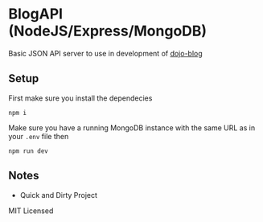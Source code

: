 # BlogAPI (NodeJS/Express/MongoDB)
Basic JSON API server to use in development of [dojo-blog](https://github.com/notkearash/dojo-blog)
## Setup
First make sure you install the dependecies
```
npm i
```
Make sure you have a running MongoDB instance with the same URL as in your `.env` file then
```
npm run dev
```
## Notes
 + Quick and Dirty Project

MIT Licensed